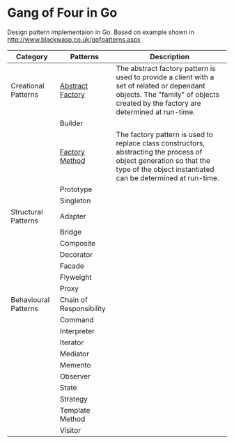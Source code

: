 # Gang of Four in Go
Design pattern implementaion in Go.
Based on example shown in http://www.blackwasp.co.uk/gofpatterns.aspx


| Category             | Patterns                | Description |
|----------------------|-------------------------|-------------|
| Creational Patterns  | [Abstract Factory](creational/abstractfactory)       |  The abstract factory pattern is used to provide a client with a set of related or dependant objects. The "family" of objects created by the factory are determined at run-time.           |
|                      | Builder                 |             |
|                      | [Factory Method](creational/factorymethod)          | The factory pattern is used to replace class constructors, abstracting the process of object generation so that the type of the object instantiated can be determined at run-time.            |
|                      | Prototype               |             |
|                      | Singleton               |             |
| Structural Patterns  | Adapter                 |             |
|                      | Bridge                  |             |
|                      | Composite               |             |
|                      | Decorator               |             |
|                      | Facade                  |             |
|                      | Flyweight               |             |
|                      | Proxy                   |             |
| Behavioural Patterns | Chain of Responsibility |             |
|                      | Command                 |             |
|                      | Interpreter             |             |
|                      | Iterator                |             |
|                      | Mediator                |             |
|                      | Memento                 |             |
|                      | Observer                |             |
|                      | State                   |             |
|                      | Strategy                |             |
|                      | Template Method         |             |
|                      | Visitor                 |             |
